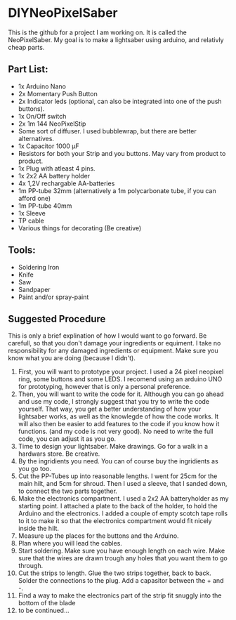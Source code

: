 # DIYNeoPixelSaber
This is the github for a project I am working on. It is called the NeoPixelSaber.
My goal is to make a lightsaber using arduino, and relativly cheap parts.

## Part List:
- 1x Arduino Nano
- 2x Momentary Push Button
- 2x Indicator leds (optional, can also be integrated into one of the push buttons).
- 1x On/Off switch
- 2x 1m 144 NeoPixelStip
- Some sort of diffuser. I used bubblewrap, but there are better alternatives.
- 1x Capacitor 1000 µF
- Resistors for both your Strip and you buttons. May vary from product to product.
- 1x Plug with atleast 4 pins.
- 1x 2x2 AA battery holder
- 4x 1,2V rechargable AA-batteries
- 1m PP-tube 32mm (alternatively a 1m polycarbonate tube, if you can afford one)
- 1m PP-tube 40mm
- 1x Sleeve
- TP cable
- Various things for decorating (Be creative)

## Tools:
- Soldering Iron
- Knife
- Saw
- Sandpaper
- Paint and/or spray-paint

## Suggested Procedure

This is only a brief explination of how I would want to go forward. Be carefull, so that you don't damage your ingredients or equiment. I take no responsibility for any damaged ingredients or equipment. Make sure you know what you are doing (because I didn't).
 
1. First, you will want to prototype your project. I used a 24 pixel neopixel ring, some buttons and some LEDS. I recomend using an arduino UNO for prototyping, however that is only a personal preference.
2. Then, you will want to write the code for it. Although you can go ahead and use my code, I strongly suggest that you try to write the code yourself. That way, you get a better understanding of how your lightsaber works, as well as the knowlegde of how the code works. It will also then be easier to add features to the code if you know how it functions. (and my code is not very good).
No need to write the full code, you can adjust it as you go.
3. Time to design your lightsaber. Make drawings. Go for a walk in a hardwars store. Be creative.
4. By the ingridients you need. You can of course buy the ingridients as you go too.
6. Cut the PP-Tubes up into reasonable lengths. I went for 25cm for the main hilt, and 5cm for shroud. Then I used a sleeve, that I sanded down, to connect the two parts together.
7. Make the electronics compartment. I used a 2x2 AA batteryholder as my starting point. I attached a plate to the back of the holder, to hold the Arduino and the electronics. I added a couple of empty scotch tape rolls to it to make it so that the electronics compartment would fit nicely inside the hilt.
8. Measure up the places for the buttons and the Arduino.
9. Plan where you will lead the cables.
10. Start soldering. Make sure you have enough length on each wire. Make sure that the wires are drawn trough any holes that you want them to go through.
11. Cut the strips to length. Glue the two strips together, back to back. Solder the connections to the plug. Add a capasitor between the + and -. 
12. Find a way to make the electronics part of the strip fit snuggly into the bottom of the blade
13. to be continued...
